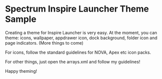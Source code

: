 Spectrum Inspire Launcher Theme Sample
======================================

Creating a theme for Inspire Launcher is very easy. At the moment, you can theme:
icons, wallpaper, appdrawer icon, dock background, folder icon and page indicators. (More things to come)

For icons, follow the standard guidelines for NOVA, Apex etc icon packs.

For other things, just open the arrays.xml and follow my guidelines!

Happy theming!
